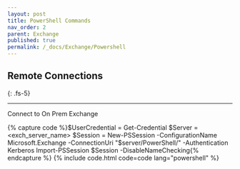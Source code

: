 ```yaml
---
layout: post
title: PowerShell Commands
nav_order: 2
parent: Exchange
published: true
permalink: /_docs/Exchange/Powershell
---
```

## Remote Connections
{: .fs-5}

---
Connect to On Prem Exchange

{% capture code %}$UserCredential = Get-Credential
$Server = <exch_server_name>
$Session = New-PSSession -ConfigurationName Microsoft.Exchange -ConnectionUri "$server/PowerShell/" -Authentication Kerberos
Import-PSSession $Session -DisableNameChecking{% endcapture %}
{% include code.html code=code lang="powershell" %}

<br>